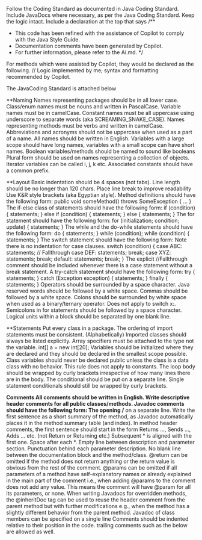 Follow the Coding Standard as documented in Java Coding Standard. Include JavaDocs where necessary, as per the Java Coding Standard.
Keep the logic intact. Include a declaration at the top that says 
/**
 * This code has been refined with the assistance of Copilot to comply with the Java Style Guide.
 * Documentation comments have been generated by Copilot.
 * For further information, please refer to the Ai.md.
 */

For methods which were assisted by Copilot, they would be declared as the following.
// Logic implemented by me; syntax and formatting recommended by Copilot.

The JavaCoding Standard is attached below

**Naming
Names representing packages should be in all lower case.
Class/enum names must be nouns and written in PascalCase.
Variable names must be in camelCase.
Constant names must be all uppercase using underscore to separate words (aka SCREAMING_SNAKE_CASE).
Names representing methods must be verbs and written in camelCase.
Abbreviations and acronyms should not be uppercase when used as a part of a name.
All names should be written in English.
Variables with a large scope should have long names, variables with a small scope can have short names.
Boolean variables/methods should be named to sound like booleans
Plural form should be used on names representing a collection of objects.
Iterator variables can be called i, j, k etc.
Associated constants should have a common prefix.

**Layout
Basic indentation should be 4 spaces (not tabs).
Line length should be no longer than 120 chars.
Place line break to improve readability
Use K&R style brackets (aka Egyptian style).
Method definitions should have the following form:
    public void someMethod() throws SomeException {
        ...
    }
The if-else class of statements should have the following form:
    if (condition) {
        statements;
    } else if (condition) {
        statements;
    } else {
        statements;
    }
The for statement should have the following form:
    for (initialization; condition; update) {
        statements;
    }
The while and the do-while statements should have the following form:
    do {
        statements;
    } while (condition);
    while (condition) {
        statements;
    }
The switch statement should have the following form: Note there is no indentation for case clauses.
    switch (condition) {
    case ABC:
        statements;
        // Fallthrough
    case DEF:
        statements;
        break;
    case XYZ:
        statements;
        break;
    default:
        statements;
        break;
    }
The explicit //Fallthrough comment should be included whenever there is a case statement without a break statement.
A try-catch statement should have the following form:
    try {
        statements;
    } catch (Exception exception) {
        statements;
    } finally {
        statements;
    }
Operators should be surrounded by a space character.
Java reserved words should be followed by a white space.
Commas should be followed by a white space.
Colons should be surrounded by white space when used as a binary/ternary operator. Does not apply to switch x:. Semicolons in for statements should be followed by a space character.
Logical units within a block should be separated by one blank line.

**Statements
Put every class in a package.
The ordering of import statements must be consistent. (Alphabetically)
Imported classes should always be listed explicitly.
Array specifiers must be attached to the type not the variable.
    int[] a = new int[20];
Variables should be initialized where they are declared and they should be declared in the smallest scope possible.
Class variables should never be declared public unless the class is a data class with no behavior. This rule does not apply to constants.
The loop body should be wrapped by curly brackets irrespective of how many lines there are in the body.
The conditional should be put on a separate line.
Single statement conditionals should still be wrapped by curly brackets.


**Comments
All comments should be written in English.
Write descriptive header comments for all public classes/methods.
Javadoc comments should have the following form:
The opening /** on a separate line.
Write the first sentence as a short summary of the method, as Javadoc automatically places it in the method summary table (and index).
In method header comments, the first sentence should start in the form Returns ..., Sends ..., Adds ... etc. (not Return or Returning etc.)
Subsequent * is aligned with the first one.
Space after each *.
Empty line between description and parameter section.
Punctuation behind each parameter description.
No blank line between the documentation block and the method/class.
@return can be omitted if the method does not return anything or the return value is obvious from the rest of the comment.
@params can be omitted if all parameters of a method have self-explanatory names or already explained in the main part of the comment i.e., when adding @params to the comment does not add any value. This means the comment will have @param for all its parameters, or none.
When writing Javadocs for overridden methods, the @inheritDoc tag can be used to reuse the header comment from the parent method but with further modifications e.g., when the method has a slightly different behavior from the parent method.
Javadoc of class members can be specified on a single line
Comments should be indented relative to their position in the code.
trailing comments such as the below are allowed as well.